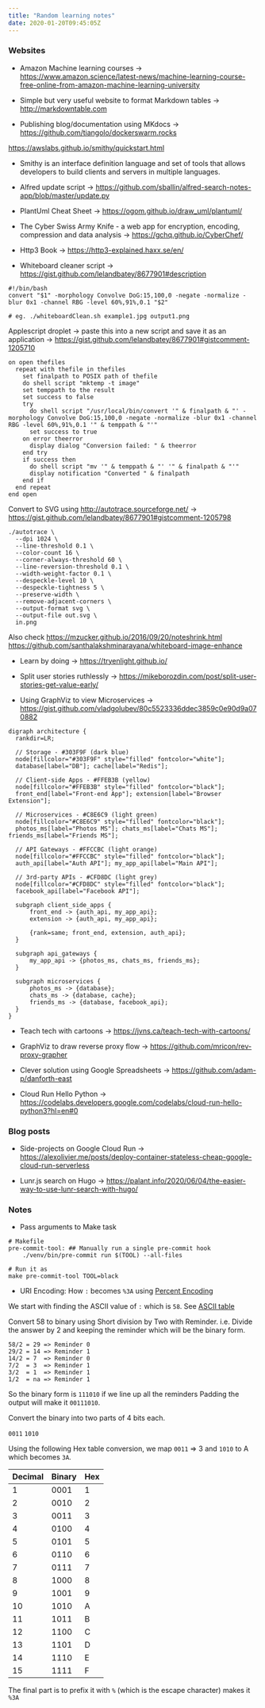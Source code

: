 ```yaml
---
title: "Random learning notes"
date: 2020-01-20T09:45:05Z
---
```


### Websites

* Amazon Machine learning courses -> https://www.amazon.science/latest-news/machine-learning-course-free-online-from-amazon-machine-learning-university

* Simple but very useful website to format Markdown tables -> http://markdowntable.com

* Publishing blog/documentation using MKdocs -> https://github.com/tiangolo/dockerswarm.rocks

https://awslabs.github.io/smithy/quickstart.html
* Smithy is an interface definition language and set of tools that allows developers to build clients and servers in multiple languages.

* Alfred update script -> https://github.com/sballin/alfred-search-notes-app/blob/master/update.py

* PlantUml Cheat Sheet -> https://ogom.github.io/draw_uml/plantuml/

* The Cyber Swiss Army Knife - a web app for encryption, encoding, compression and data analysis -> https://gchq.github.io/CyberChef/

* Http3 Book -> https://http3-explained.haxx.se/en/

* Whiteboard cleaner script -> https://gist.github.com/lelandbatey/8677901#description
```shell
#!/bin/bash
convert "$1" -morphology Convolve DoG:15,100,0 -negate -normalize -blur 0x1 -channel RBG -level 60%,91%,0.1 "$2"

# eg. ./whiteboardClean.sh example1.jpg output1.png
```
Applescript droplet -> paste this into a new script and save it as an application -> https://gist.github.com/lelandbatey/8677901#gistcomment-1205710
```applescript
on open thefiles
  repeat with thefile in thefiles
    set finalpath to POSIX path of thefile
    do shell script "mktemp -t image"
    set temppath to the result
    set success to false
    try
      do shell script "/usr/local/bin/convert '" & finalpath & "' -morphology Convolve DoG:15,100,0 -negate -normalize -blur 0x1 -channel RBG -level 60%,91%,0.1 '" & temppath & "'"
      set success to true
    on error theerror
      display dialog "Conversion failed: " & theerror
    end try
    if success then
      do shell script "mv '" & temppath & "' '" & finalpath & "'"
      display notification "Converted " & finalpath
    end if
  end repeat
end open
```

Convert to SVG using http://autotrace.sourceforge.net/ -> https://gist.github.com/lelandbatey/8677901#gistcomment-1205798
```shell
./autotrace \
  --dpi 1024 \
  --line-threshold 0.1 \
  --color-count 16 \
  --corner-always-threshold 60 \
  --line-reversion-threshold 0.1 \
  --width-weight-factor 0.1 \
  --despeckle-level 10 \
  --despeckle-tightness 5 \
  --preserve-width \
  --remove-adjacent-corners \
  --output-format svg \
  --output-file out.svg \
  in.png
```
Also check https://mzucker.github.io/2016/09/20/noteshrink.html
https://github.com/santhalakshminarayana/whiteboard-image-enhance

* Learn by doing -> https://tryenlight.github.io/

* Split user stories ruthlessly -> https://mikeborozdin.com/post/split-user-stories-get-value-early/

* Using GraphViz to view Microservices -> https://gist.github.com/vladgolubev/80c5523336ddec3859c0e90d9a070882
```graphviz
digraph architecture {
  rankdir=LR;

  // Storage - #303F9F (dark blue)
  node[fillcolor="#303F9F" style="filled" fontcolor="white"];
  database[label="DB"]; cache[label="Redis"];
  
  // Client-side Apps - #FFEB3B (yellow)
  node[fillcolor="#FFEB3B" style="filled" fontcolor="black"];
  front_end[label="Front-end App"]; extension[label="Browser Extension"];
  
  // Microservices - #C8E6C9 (light green)
  node[fillcolor="#C8E6C9" style="filled" fontcolor="black"];
  photos_ms[label="Photos MS"]; chats_ms[label="Chats MS"]; friends_ms[label="Friends MS"];
  
  // API Gateways - #FFCCBC (light orange)
  node[fillcolor="#FFCCBC" style="filled" fontcolor="black"];
  auth_api[label="Auth API"]; my_app_api[label="Main API"];
  
  // 3rd-party APIs - #CFD8DC (light grey)
  node[fillcolor="#CFD8DC" style="filled" fontcolor="black"];
  facebook_api[label="Facebook API"];
  
  subgraph client_side_apps {
      front_end -> {auth_api, my_app_api};
      extension -> {auth_api, my_app_api};
      
      {rank=same; front_end, extension, auth_api};
  }
  
  subgraph api_gateways {
      my_app_api -> {photos_ms, chats_ms, friends_ms};
  }
  
  subgraph microservices {
      photos_ms -> {database};
      chats_ms -> {database, cache};
      friends_ms -> {database, facebook_api};
  }
} 
```

* Teach tech with cartoons -> https://jvns.ca/teach-tech-with-cartoons/

* GraphViz to draw reverse proxy flow -> https://github.com/mricon/rev-proxy-grapher

* Clever solution using Google Spreadsheets -> https://github.com/adam-p/danforth-east

* Cloud Run Hello Python -> https://codelabs.developers.google.com/codelabs/cloud-run-hello-python3?hl=en#0

### Blog posts

* Side-projects on Google Cloud Run -> https://alexolivier.me/posts/deploy-container-stateless-cheap-google-cloud-run-serverless

* Lunr.js search on Hugo -> https://palant.info/2020/06/04/the-easier-way-to-use-lunr-search-with-hugo/

### Notes

* Pass arguments to Make task
```shell
# Makefile
pre-commit-tool: ## Manually run a single pre-commit hook
	./venv/bin/pre-commit run $(TOOL) --all-files
	
# Run it as
make pre-commit-tool TOOL=black
```

* URI Encoding: How `:` becomes `%3A` using [Percent Encoding](https://en.wikipedia.org/wiki/Percent-encoding)

We start with finding the ASCII value of `:` which is `58`. 
See [ASCII table](https://theasciicode.com.ar/ascii-printable-characters/colon-ascii-code-58.html)

Convert 58 to binary using Short division by Two with Reminder. 
i.e. Divide the answer by 2 and keeping the reminder which will be the binary form.

```
58/2 = 29 => Reminder 0
29/2 = 14 => Reminder 1
14/2 = 7  => Reminder 0
7/2  = 3  => Reminder 1
3/2  = 1  => Reminder 1
1/2  = na => Reminder 1
```

So the binary form is `111010` if we line up all the reminders
Padding the output will make it `00111010`.

Convert the binary into two parts of 4 bits each.

`0011` `1010`

Using the following Hex table conversion, we map `0011` => 3 and `1010` to A which becomes `3A`. 

| Decimal | Binary | Hex |
|---------|--------|-----|
| 1       | 0001   | 1   |
| 2       | 0010   | 2   |
| 3       | 0011   | 3   |
| 4       | 0100   | 4   |
| 5       | 0101   | 5   |
| 6       | 0110   | 6   |
| 7       | 0111   | 7   |
| 8       | 1000   | 8   |
| 9       | 1001   | 9   |
| 10      | 1010   | A   |
| 11      | 1011   | B   |
| 12      | 1100   | C   |
| 13      | 1101   | D   |
| 14      | 1110   | E   |
| 15      | 1111   | F   |

The final part is to prefix it with `%` (which is the escape character) makes it `%3A`
